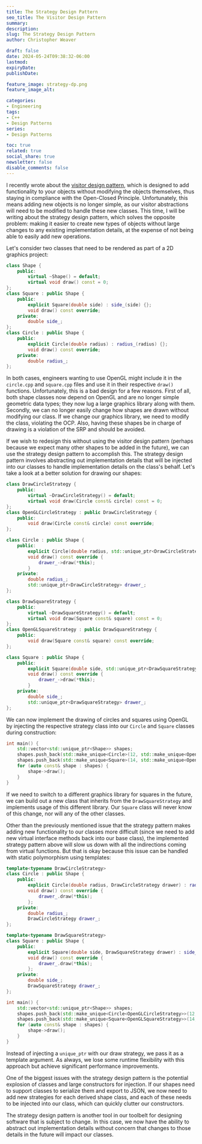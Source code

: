 ```yaml
---
title: The Strategy Design Pattern
seo_title: The Visitor Design Pattern
summary: 
description: 
slug: The Strategy Design Pattern
author: Christopher Weaver

draft: false
date: 2024-05-24T09:38:32-06:00
lastmod: 
expiryDate: 
publishDate: 

feature_image: strategy-dp.png
feature_image_alt: 

categories:
- Engineering
tags:
- C++
- Design Patterns
series:
- Design Patterns

toc: true
related: true
social_share: true
newsletter: false
disable_comments: false
---
```


I recently wrote about the [visitor design pattern](/engineering/the-visitor-design-pattern/), which is designed to add functionality to your objects without modifying the objects themselves, thus staying in compliance with the Open-Closed Principle. Unfortunately, this means adding new objects is no longer simple, as our visitor abstractions will need to be modified to handle these new classes. This time, I will be writing about the strategy design pattern, which solves the opposite problem: making it easier to create new types of objects without large changes to any existing implementation details, at the expense of not being able to easily add new operations.

Let's consider two classes that need to be rendered as part of a 2D graphics project:

```C++
class Shape {
    public:
        virtual ~Shape() = default;
        virtual void draw() const = 0;
};
class Square : public Shape {
    public:
        explicit Square(double side) : side_(side) {};
        void draw() const override;
    private:
        double side_;
};
class Circle : public Shape {
    public:
        explicit Circle(double radius) : radius_(radius) {};
        void draw() const override;
    private:
        double radius_;
};
```

In both cases, engineers wanting to use OpenGL might include it in the `circle.cpp` and `square.cpp` files and use it in their respective `draw()` functions. Unfortunately, this is a bad design for a few reasons. First of all, both shape classes now depend on OpenGL and are no longer simple geometric data types; they now lug a large graphics library along with them. Secondly, we can no longer easily change how shapes are drawn without modifying our class. If we change our graphics library, we need to modify the class, violating the OCP. Also, having these shapes be in charge of drawing is a violation of the SRP and should be avoided.

If we wish to redesign this without using the visitor design pattern (perhaps because we expect many other shapes to be added in the future), we can use the strategy design pattern to accomplish this. The strategy design pattern involves abstracting out implementation details that will be injected into our classes to handle implementation details on the class's behalf. Let's take a look at a better solution for drawing our shapes:

```C++
class DrawCircleStrategy {
    public:
        virtual ~DrawCircleStrategy() = default;
        virtual void draw(Circle const& circle) const = 0;
};
class OpenGLCircleStrategy : public DrawCircleStrategy {
    public:
        void draw(Circle const& circle) const override;
};

class Circle : public Shape {
    public:
        explicit Circle(double radius, std::unique_ptr<DrawCircleStrategy> drawer) : radius_(radius), drawer_(std::move(drawer)) {};
        void draw() const override {
            drawer_->draw(*this);
        }
    private:
        double radius_;
        std::unique_ptr<DrawCircleStrategy> drawer_;
};

class DrawSquareStrategy {
    public:
        virtual ~DrawSquareStrategy() = default;
        virtual void draw(Square const& square) const = 0;
};
class OpenGLSquareStrategy : public DrawSquareStrategy {
    public:
        void draw(Square const& square) const override;
};

class Square : public Shape {
    public:
        explicit Square(double side, std::unique_ptr<DrawSquareStrategy> drawer) : side_(side), drawer_(std::move(drawer)) {};
        void draw() const override {
            drawer_->draw(*this);
        }
    private:
        double side_;
        std::unique_ptr<DrawSquareStrategy> drawer_;
};
```

We can now implement the drawing of circles and squares using OpenGL by injecting the respective strategy class into our `Circle` and `Square` classes during construction:

```C++
int main() {
    std::vector<std::unique_ptr<Shape>> shapes;
    shapes.push_back(std::make_unique<Circle>(12, std::make_unique<OpenGLCircleStrategy>()));
    shapes.push_back(std::make_unique<Square>(14, std::make_unique<OpenGLSquareStrategy>()));
    for (auto const& shape : shapes) {
        shape->draw();
    }
}
```

If we need to switch to a different graphics library for squares in the future, we can build out a new class that inherits from the `DrawSquareStrategy` and implements usage of this different library. Our `Square` class will never know of this change, nor will any of the other classes.

Other than the previously mentioned issue that the strategy pattern makes adding new functionality to our classes more difficult (since we need to add new virtual interface methods back into our base class), the implemented strategy pattern above will slow us down with all the indirections coming from virtual functions. But that is okay because this issue can be handled with static polymorphism using templates:

```C++
template<typename DrawCircleStrategy>
class Circle : public Shape {
    public:
        explicit Circle(double radius, DrawCircleStrategy drawer) : radius_(radius), drawer_(std::move(drawer)) {};
        void draw() const override {
            drawer_.draw(*this);
        };
    private:
        double radius_;
        DrawCircleStrategy drawer_;
};

template<typename DrawSquareStrategy>
class Square : public Shape {
    public:
        explicit Square(double side, DrawSquareStrategy drawer) : side_(side), drawer_(std::move(drawer)) {};
        void draw() const override {
            drawer_.draw(*this);
        };
    private:
        double side_;
        DrawSquareStrategy drawer_;
};

int main() {
    std::vector<std::unique_ptr<Shape>> shapes;
    shapes.push_back(std::make_unique<Circle<OpenGLCircleStrategy>>(12, OpenGLCircleStrategy()));
    shapes.push_back(std::make_unique<Square<OpenGLSquareStrategy>>(14, OpenGLSquareStrategy()));
    for (auto const& shape : shapes) {
        shape->draw();
    }
}
```

Instead of injecting a `unique_ptr` with our draw strategy, we pass it as a template argument. As always, we lose some runtime flexibility with this approach but achieve significant performance improvements.

One of the biggest issues with the strategy design pattern is the potential explosion of classes and large constructors for injection. If our shapes need to support classes to serialize them and export to JSON, we now need to add new strategies for each derived shape class, and each of these needs to be injected into our class, which can quickly clutter our constructors.

The strategy design pattern is another tool in our toolbelt for designing software that is subject to change. In this case, we now have the ability to abstract out implementation details without concern that changes to those details in the future will impact our classes. 